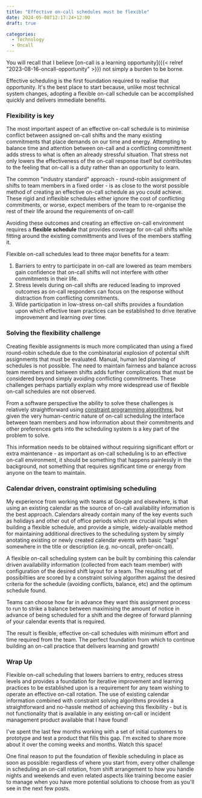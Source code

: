 ```yaml
---
title: "Effective on-call schedules must be flexible"
date: 2024-05-08T12:17:24+12:00
draft: true

categories:
  - Technology
  - Oncall
---
```


You will recall that I believe [on-call is a learning opportunity]({{< relref "2023-08-16-oncall-opportunity" >}}) not simply a burden to be borne.

Effective scheduling is the first foundation required to realise that opportunity. It's the best place to start because,
unlike most technical system changes, adopting a flexible on-call schedule can be accomplished quickly and delivers immediate benefits.


### Flexibility is key

The most important aspect of an effective on-call schedule is to minimise conflict between assigned on-call shifts and the many existing commitments
that place demands on our time and energy. Attempting to balance
time and attention between on-call and a conflicting committment adds stress to what is often an already stressful situation. That stress
not only lowers the effectiveness of the on-call response itself but contributes to the feeling that on-call is a duty rather than an opportunity to learn.

The common "industry standard" approach - round-robin assignment of shifts to team members in a fixed order - is as close to the worst possible method
of creating an effective on-call schedule as you could achieve. These rigid and inflexible schedules either ignore the cost of conflicting
commitments, or worse, expect members of the team to re-organise the rest of their life around the requirements of on-call!

Avoiding these outcomes and creating an effective on-call environment requires a **flexible schedule** that provides coverage for on-call shifts while
fitting around the existing committments and lives of the members staffing it.

Flexible on-call schedules lead to three major benefits for a team:
1. Barriers to entry to participate in on-call are lowered as team members gain confidence that on-call shifts will not interfere with other commitments in their life.
1. Stress levels during on-call shifts are reduced leading to improved outcomes as on-call responders can focus on the response without distraction from conflicting commitments.
3. Wide participation in low-stress on-call shifts provides a foundation upon which effective team practices can be established to drive iterative improvement and learning over time.


### Solving the flexibility challenge

Creating flexible assignments is much more complicated than using a fixed round-robin schedule due to the combinatorial explosion of potential shift
assignments that must be evaluated. Manual, human led planning of schedules is not possible. The need to maintain fairness and balance across team members
and between shifts adds further complications that must be considered beyond simply avoiding conflicting commitments. These challenges perhaps
partially explain why more widespread use of flexible on-call schedules are not observed.

From a software perspective the ability to solve these challenges is relatively straightforward using [constraint programming algorithms](https://en.wikipedia.org/wiki/Constraint_programming), but given the very human-centric nature of on-call scheduling the interface between team members and how information about
their commitments and other preferences gets into the scheduling system is a key part of the problem to solve.

This information needs to be obtained without requiring significant effort or extra maintenance - as important as on-call scheduling is to an effective on-call environment, it should be something that happens painlessly in the background, not
something that requires significant time or energy from anyone on the team to maintain.


### Calendar driven, constraint optimising scheduling

My experience from working with teams at Google and elsewhere, is that using an existing calendar as the source of on-call availability information
is the best approach. Calendars already contain many of the key events such as holidays and other out of office periods which are crucial inputs when building
a flexible schedule, and provide a simple, widely-available method for maintaining additional directives to the scheduling system by simply anotating existing
or newly created calendar events with basic "tags" somewhere in the title or description (e.g. no-oncall, prefer-oncall).

A flexible on-call scheduling system can be built by combining this calendar driven availability information (collected from each team member) with
configuration of the desired shift layout for a team. The resulting set of possibiltiies are scored by a constraint solving algorithm against the desired
criteria for the schedule (avoiding conflicts, balance, etc) and the optimum schedule found.

Teams can choose how far in advance they want this assignment process to run to strike a balance between maximising the amount of notice in advance of
being scheduled for a shift and the degree of forward planning of your calendar events that is required.

The result is flexible, effective on-call schedules with minimum effort and time required from the team. The perfect foundation from which to continue
building an on-call practice that delivers learning and growth!

### Wrap Up

Flexible on-call scheduling that lowers barriers to entry, reduces stress levels and provides a foundation for iterative improvement and learning practices
to be established upon is a requirement for any team wishing to operate an effective on-call rotation. The use of existing calendar information combined with
constraint solving algorithms provides a straightforward and no-hassle method of achieving this flexibility - but is not functionality that is available in
any existing on-call or incident management product available that I have found!

I've spent the last few months working with a set of initial customers to prototype and test a product that fills this gap. I'm excited to share more about
it over the coming weeks and months. Watch this space!

One final reason to put the foundation of flexible scheduling in place as soon as possible: regardless of where you start from, every other challenge in
scheduling an on-call rotation, from shift arrangement to how you handle nights and weekends and even related aspects like training become easier to manage
when you have more potential solutions to choose from as you'll see in the next few posts.
